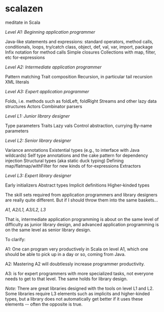 # scalazen
meditate in Scala 

*Level A1: Beginning application programmer*

Java-like statements and expressions: standard operators, method calls, conditionals, loops, try/catch
class, object, def, val, var, import, package
Infix notation for method calls
Simple closures
Collections with map, filter, etc
for-expressions


*Level A2: Intermediate application programmer*

Pattern matching
Trait composition
Recursion, in particular tail recursion
XML literals


*Level A3: Expert application programmer*

Folds, i.e. methods such as foldLeft, foldRight
Streams and other lazy data structures
Actors
Combinator parsers


*Level L1: Junior library designer*

Type parameters
Traits
Lazy vals
Control abstraction, currying
By-name parameters


*Level L2: Senior library designer*

Variance annotations
Existential types (e.g., to interface with Java wildcards)
Self type annotations and the cake pattern for dependency injection
Structural types (aka static duck typing)
Defining map/flatmap/withFilter for new kinds of for-expressions
Extractors


*Level L3: Expert library designer*

Early initializers
Abstract types
Implicit definitions
Higher-kinded types


The skill sets required 
from application programmers and library designers are really quite different. 
But if I should throw them into the same baskets...

*A1, A2/L1, A3/L2, L3*

That is, 
intermediate application programming is about on the same level of difficulty as junior library design, and advanced application programming is on the same level as senior library design.

To clarify: 

A1: One can program very productively in Scala on level A1, 
which one should be able to pick up in a day or so, coming from Java. 

A2: Mastering A2 will doubtlessly increase programmer productivity.
 
A3: is for expert programmers with more specialized tasks, 
not everyone needs to get to that level. 
The same holds for library design. 


*Note:*
There are great libraries designed with the tools on level L1 and L2. 
Some libraries require L3 elements such as implicits 
and higher-kinded types, 
but a library does not automatically get better 
if it uses these elements -- often the opposite is true.


